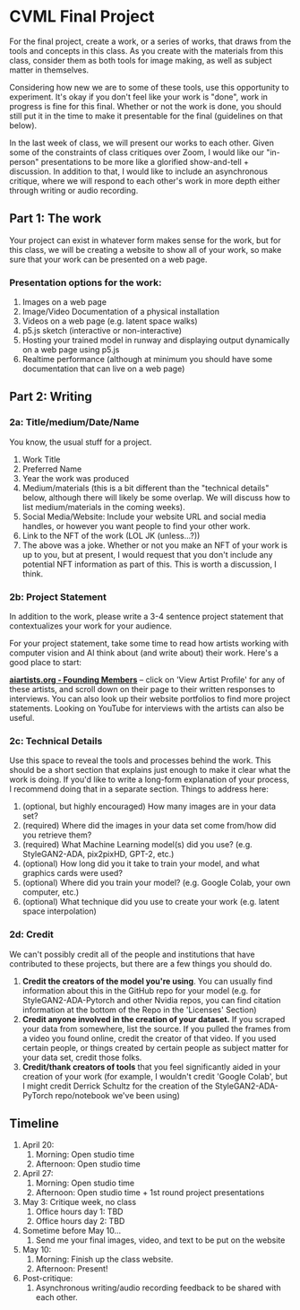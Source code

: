 # CVML Final Project

For the final project, create a work, or a series of works, that draws from the tools and concepts in this class. As you create with the materials from this class, consider them as both tools for image making, as well as subject matter in themselves. 

Considering how new we are to some of these tools, use this opportunity to experiment. It's okay if you don't feel like your work is "done", work in progress is fine for this final. Whether or not the work is done, you should still put it in the time to make it presentable for the final (guidelines on that below).

In the last week of class, we will present our works to each other. Given some of the constraints of class critiques over Zoom, I would like our "in-person" presentations to be more like a glorified show-and-tell + discussion. In addition to that, I would like to include an asynchronous critique, where we will respond to each other's work in more depth either through writing or audio recording.

## Part 1: The work
Your project can exist in whatever form makes sense for the work, but for this class, we will be creating a website to show all of your work, so make sure that your work can be presented on a web page.

### Presentation options for the work:
1. Images on a web page
2. Image/Video Documentation of a physical installation
3. Videos on a web page (e.g. latent space walks)
4. p5.js sketch (interactive or non-interactive)
5. Hosting your trained model in runway and displaying output dynamically on a web page using p5.js
6. Realtime performance (although at minimum you should have some documentation that can live on a web page)

## Part 2: Writing
### 2a: Title/medium/Date/Name
You know, the usual stuff for a project.
1. Work Title
2. Preferred Name
3. Year the work was produced
4. Medium/materials (this is a bit different than the "technical details" below, although there will likely be some overlap. We will discuss how to list medium/materials in the coming weeks).
5. Social Media/Website: Include your website URL and social media handles, or however you want people to find your other work.
6. Link to the NFT of the work (LOL JK (unless...?))
7. The above was a joke. Whether or not you make an NFT of your work is up to you, but at present, I would request that you don't include any potential NFT information as part of this. This is worth a discussion, I think.

### 2b: Project Statement
In addition to the work, please write a 3-4 sentence project statement that contextualizes your work for your audience.

For your project statement, take some time to read how artists working with computer vision and AI think about (and write about) their work. Here's a good place to start:

[**aiartists.org - Founding Members**](https://aiartists.org/ai-artist-founding-members) – click on 'View Artist Profile' for any of these artists, and scroll down on their page to their written responses to interviews. You can also look up their website portfolios to find more project statements. Looking on YouTube for interviews with the artists can also be useful.

### 2c: Technical Details
Use this space to reveal the tools and processes behind the work. This should be a short section that explains just enough to make it clear what the work is doing. If you'd like to write a long-form explanation of your process, I recommend doing that in a separate section. Things to address here:
1. (optional, but highly encouraged) How many images are in your data set?
2. (required) Where did the images in your data set come from/how did you retrieve them?
3. (required) What Machine Learning model(s) did you use? (e.g. StyleGAN2-ADA, pix2pixHD, GPT-2, etc.)
4. (optional) How long did you it take to train your model, and what graphics cards were used?
5. (optional) Where did you train your model? (e.g. Google Colab, your own computer, etc.)
6. (optional) What technique did you use to create your work (e.g. latent space interpolation)

### 2d: Credit
We can't possibly credit all of the people and institutions that have contributed to these projects, but there are a few things you should do.
1. **Credit the creators of the model you're using**. You can usually find information about this in the GitHub repo for your model (e.g. for StyleGAN2-ADA-Pytorch and other Nvidia repos, you can find citation information at the bottom of the Repo in the 'Licenses' Section)
2. **Credit anyone involved in the creation of your dataset.** If you scraped your data from somewhere, list the source. If you pulled the frames from a video you found online, credit the creator of that video. If you used certain people, or things created by certain people as subject matter for your data set, credit those folks.
3. **Credit/thank creators of tools** that you feel significantly aided in your creation of your work (for example, I wouldn't credit 'Google Colab', but I might credit Derrick Schultz for the creation of the StyleGAN2-ADA-PyTorch repo/notebook we've been using)

## Timeline

1. April 20:
   1. Morning: Open studio time
   2. Afternoon: Open studio time
2. April 27:
   1. Morning: Open studio time
   2. Afternoon: Open studio time + 1st round project presentations
3. May 3: Critique week, no class
   1. Office hours day 1: TBD
   2. Office hours day 2: TBD
4. Sometime before May 10...
   1. Send me your final images, video, and text to be put on the website
5. May 10:
   1. Morning: Finish up the class website.
   2. Afternoon: Present!
6. Post-critique:
   1. Asynchronous writing/audio recording feedback to be shared with each other.